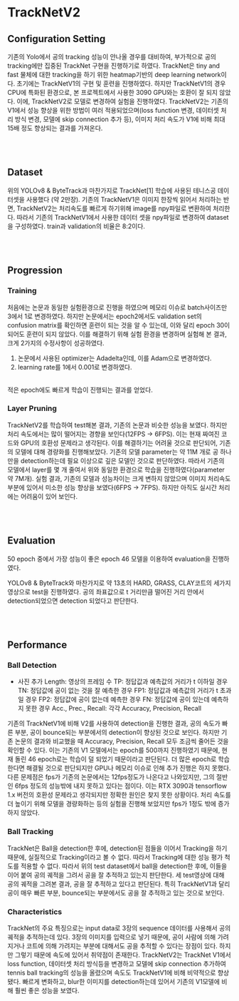 # TrackNetV2

## Configuration Setting
기존의 Yolo에서 공의 tracking 성능이 안나올 경우를 대비하여, 부가적으로 공의 tracking에만 집중된 TrackNet 구현을 진행하기로 하였다. 
TrackNet은 tiny and fast 물체에 대한 tracking을 하기 위한 heatmap기반의 deep learning network이다. 
초기에는 TrackNetV1의 구현 및 훈련을 진행하였다. 하지만 TrackNetV1의 경우 CPU에 특화된 환경으로, 본 프로젝트에서 사용한 3090 GPU와는 호환이 잘 되지 않았다. 
이에, TrackNetV2로 모델로 변경하여 실험을 진행하였다. 
TrackNetV2는 기존의 V1에서 성능 향상을 위한 방법이 여러 적용되었으며(loss function 변경, 데이터셋 처리 방식 변경, 모델에 skip connection 추가 등), 이미지 처리 속도가 V1에 비해 최대 15배 정도 향상되는 결과를 가져온다.


<br>
<br>

## Dataset
위의 YOLOv8 & ByteTrack과 마찬가지로 TrackNet[1] 학습에 사용된 테니스공 데이터셋을 사용했다 (약 2만장).
기존의 TrackNetV1은 이미지 한장씩 읽어서 처리하는 반면, TrackNetV2는 처리속도를 빠르게 하기위해 image를 npy파일로 변환하여 처리한다. 
따라서 기존의 TrackNetV1에서 사용한 데이터 셋을 npy파일로 변경하여 dataset을 구성하였다. train과 validation의 비율은 8:2이다.


<br>
<br>

## Progression
### Training
처음에는 논문과 동일한 실험환경으로 진행을 하였으며 메모리 이슈로 batch사이즈만 3에서 1로 변경하였다. 
하지만 논문에서는 epoch2에서도 validation set의 confusion matrix를 확인하면 훈련이 되는 것을 알 수 있는데, 이와 달리 epoch 30이 되어도 훈련이 되지 않았다. 
이를 해결하기 위해 실험 환경을 변경하며 실험해 본 결과, 크게 2가지의 수정사항이 성공하였다. 
1) 논문에서 사용된 optimizer는 Adadelta인데, 이를 Adam으로 변경하였다. 
2) learning rate를 1에서 0.001로 변경하였다.
<br>
적은 epoch에도 빠르게 학습이 진행되는 결과를 얻었다.

### Layer Pruning
TrackNetV2를 학습하여 test해본 결과, 기존의 논문과 비슷한 성능을 보였다. 하지만 처리 속도에서는 많이 떨어지는 경향을 보인다(12FPS -> 6FPS). 
이는 현재 짜여진 코드와 GPU의 호환성 문제라고 생각된다. 이를 해결하기는 어려울 것으로 판단되어, 기존의 모델에 대해 경량화를 진행해보았다. 
기존의 모델 parameter는 약 11M 개로 공 하나만을 detection하는데 필요 이상으로 깊은 모델인 것으로 판단하였다. 
따라서 기존의 모델에서 layer를 몇 개 줄여서 위와 동일한 환경으로 학습을 진행하였다(parameter 약 7M개). 
실험 결과, 기존의 모델과 성능차이는 크게 변하지 않았으며 이미지 처리속도 부분에 있어서 미소한 성능 향상을 보였다(6FPS -> 7FPS). 
하지만 아직도 실시간 처리에는 어려움이 있어 보인다. 


<br>
<br>


## Evaluation
50 epoch 중에서 가장 성능이 좋은 epoch 46 모델을 이용하여 evaluation을 진행하였다.

YOLOv8 & ByteTrack와 마찬가지로 약 13초의 HARD, GRASS, CLAY코트의 세가지 영상으로 test을 진행하였다. 
공의 좌표값으로 t 거리만큼 떨어진 거리 안에서 detection되었으면 detection 되었다고 판단한다. 

<br>
<br>

## Performance
### Ball Detection

- 사진 추가
Length: 영상의 프레임 수
TP: 정답값과 예측값의 거리가 t 이하일 경우
TN: 정답값에 공이 없는 것을 잘 예측한 경우
FP1: 정답값과 예측값의 거리가 t 초과일 경우
FP2: 정답값에 공이 없는데 예측한 경우
FN: 정답값에 공이 있는데 예측하지 못한 경우
Acc., Prec., Recall: 각각 Accuracy, Precision, Recall

기존의 TrackNetV1에 비해 V2를 사용하여 detection을 진행한 결과, 공의 속도가 빠른 부분, 공이 bounce되는 부분에서의 detection이 향상된 것으로 보인다.
하지만 기존 논문의 결과와 비교했을 때 Accuracy, Precision, Recall 모두 조금씩 줄어든 것을 확인할 수 있다. 
이는 기존의 V1 모델에서는 epoch를 500까지 진행하였기 때문에, 현재 돌린 46 epoch로는 학습이 덜 되었기 때문이라고 판단된다. 
더 많은 epoch로 학습한다면 해결될 것으로 판단되지만 GPU나 메모리 이슈로 인해 추가 진행은 하지 못했다.
다른 문제점은 fps가 기존의 논문에서는 12fps정도가 나온다고 나와있지만, 그의 절반인 6fps 정도의 성능밖에 내지 못하고 있다는 점이다. 
이는 RTX 3090과 tensorflow 1.x 버전의 호환성 문제라고 생각되지만 정확한 원인은 찾지 못한 상황이다. 
처리 속도를 더 높이기 위해 모델을 경량화하는 등의 실험을 진행해 보았지만 fps가 1정도 밖에 증가하지 않았다. 

### Ball Tracking
TrackNet은 Ball을 detection한 후에, detection된 점들을 이어서 Tracking을 하기 때문에, 실질적으로 Tracking이라고 볼 수 없다.
따라서 Tracking에 대한 성능 평가 척도를 적용할 수 없다. 
따라서 위의 test dataset에서 ball을 detection한 후에, 이들을 이어 붙여 공의 궤적을 그려서 공을 잘 추적하고 있는지 판단한다.
세 test영상에 대해 공의 궤적을 그려본 결과, 공을 잘 추적하고 있다고 판단된다.
특히 TrackNetV1과 달리 공이 매우 빠른 부분, bounce되는 부분에서도 공을 잘 추적하고 있는 것으로 보인다. 

### Characteristics
TrackNet의 주요 특징으로는 input data로 3장의 sequence 데이터를 사용해서 공의 궤적을 추적하는데 있다. 
3장의 이미지를 입력으로 넣기 때문에, 공이 사람에 의해 가려지거나 코트에 의해 가려지는 부분에 대해서도 공을 추적할 수 있다는 장점이 있다.
하지만 그렇기 때문에 속도에 있어서 취약점이 존재한다. 
TrackNetV2는 TrackNet V1에서 loss function, 데이터셋 처리 방식등을 변경하고 모델에 skip connection 추가하여 tennis ball tracking의 성능을 올렸으며 속도도 TrackNetV1에 비해 비약적으로 향상됐다. 
빠르게 변화하고, blur한 이미지를 detection하는데 있어서 기존의 V1모델에 비해 훨씬 좋은 성능을 보였다.


<br>
<br>

